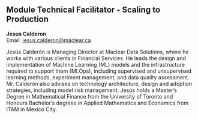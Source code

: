 ## Module Technical Facilitator - Scaling to Production

**Jesus Calderon**  
Email: jesus.calderon@maclear.ca  

Jesús Calderón is Managing Director at Maclear Data Solutions, where he works with various clients in Financial Services. He leads the design and implementation of Machine Learning (ML) models and the infrastructure required to support them (MLOps), including supervised and unsupervised learning methods, experiment management, and data quality assessment. Mr. Calderón also advises on technology architecture, design and adoption strategies, including model risk management. Jesús holds a Master’s Degree in Mathematical Finance from the University of Toronto and Honours Bachelor’s degrees in Applied Mathematics and Economics from ITAM in Mexico City.